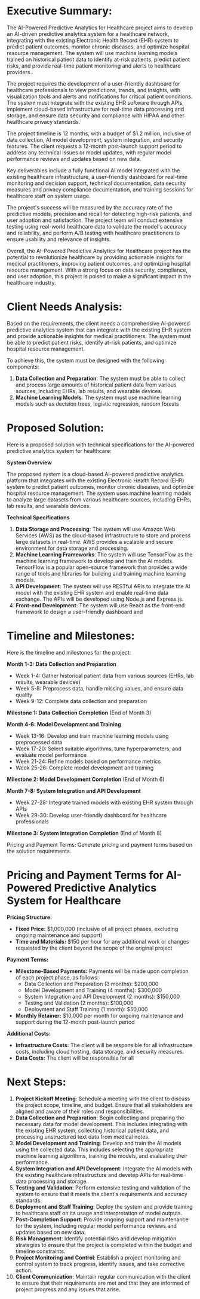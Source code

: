 # Executive Summary:
The AI-Powered Predictive Analytics for Healthcare project aims to develop an AI-driven predictive analytics system for a healthcare network, integrating with the existing Electronic Health Record (EHR) system to predict patient outcomes, monitor chronic diseases, and optimize hospital resource management. The system will use machine learning models trained on historical patient data to identify at-risk patients, predict patient risks, and provide real-time patient monitoring and alerts to healthcare providers.

The project requires the development of a user-friendly dashboard for healthcare professionals to view predictions, trends, and insights, with visualization tools and alerts and notifications for critical patient conditions. The system must integrate with the existing EHR software through APIs, implement cloud-based infrastructure for real-time data processing and storage, and ensure data security and compliance with HIPAA and other healthcare privacy standards.

The project timeline is 12 months, with a budget of $1.2 million, inclusive of data collection, AI model development, system integration, and security features. The client requests a 12-month post-launch support period to address any technical issues or model updates, with regular model performance reviews and updates based on new data.

Key deliverables include a fully functional AI model integrated with the existing healthcare infrastructure, a user-friendly dashboard for real-time monitoring and decision support, technical documentation, data security measures and privacy compliance documentation, and training sessions for healthcare staff on system usage.

The project's success will be measured by the accuracy rate of the predictive models, precision and recall for detecting high-risk patients, and user adoption and satisfaction. The project team will conduct extensive testing using real-world healthcare data to validate the model's accuracy and reliability, and perform A/B testing with healthcare practitioners to ensure usability and relevance of insights.

Overall, the AI-Powered Predictive Analytics for Healthcare project has the potential to revolutionize healthcare by providing actionable insights for medical practitioners, improving patient outcomes, and optimizing hospital resource management. With a strong focus on data security, compliance, and user adoption, this project is poised to make a significant impact in the healthcare industry.

# Client Needs Analysis:
Based on the requirements, the client needs a comprehensive AI-powered predictive analytics system that can integrate with the existing EHR system and provide actionable insights for medical practitioners. The system must be able to predict patient risks, identify at-risk patients, and optimize hospital resource management.

To achieve this, the system must be designed with the following components:

1. **Data Collection and Preparation**: The system must be able to collect and process large amounts of historical patient data from various sources, including EHRs, lab results, and wearable devices.
2. **Machine Learning Models**: The system must use machine learning models such as decision trees, logistic regression, random forests


# Proposed Solution:
Here is a proposed solution with technical specifications for the AI-powered predictive analytics system for healthcare:

**System Overview**

The proposed system is a cloud-based AI-powered predictive analytics platform that integrates with the existing Electronic Health Record (EHR) system to predict patient outcomes, monitor chronic diseases, and optimize hospital resource management. The system uses machine learning models to analyze large datasets from various healthcare sources, including EHRs, lab results, and wearable devices.

**Technical Specifications**

1. **Data Storage and Processing**: The system will use Amazon Web Services (AWS) as the cloud-based infrastructure to store and process large datasets in real-time. AWS provides a scalable and secure environment for data storage and processing.
2. **Machine Learning Frameworks**: The system will use TensorFlow as the machine learning framework to develop and train the AI models. TensorFlow is a popular open-source framework that provides a wide range of tools and libraries for building and training machine learning models.
3. **API Development**: The system will use RESTful APIs to integrate the AI model with the existing EHR system and enable real-time data exchange. The APIs will be developed using Node.js and Express.js.
4. **Front-end Development**: The system will use React as the front-end framework to design a user-friendly dashboard and

# Timeline and Milestones:
Here is the timeline and milestones for the project:

**Month 1-3: Data Collection and Preparation**

* Week 1-4: Gather historical patient data from various sources (EHRs, lab results, wearable devices)
* Week 5-8: Preprocess data, handle missing values, and ensure data quality
* Week 9-12: Complete data collection and preparation

**Milestone 1: Data Collection Completion** (End of Month 3)

**Month 4-6: Model Development and Training**

* Week 13-16: Develop and train machine learning models using preprocessed data
* Week 17-20: Select suitable algorithms, tune hyperparameters, and evaluate model performance
* Week 21-24: Refine models based on performance metrics
* Week 25-26: Complete model development and training

**Milestone 2: Model Development Completion** (End of Month 6)

**Month 7-8: System Integration and API Development**

* Week 27-28: Integrate trained models with existing EHR system through APIs
* Week 29-30: Develop user-friendly dashboard for healthcare professionals

**Milestone 3: System Integration Completion** (End of Month 8)

Pricing and Payment Terms:
Generate pricing and payment terms based on the solution requirements.

# Pricing and Payment Terms for AI-Powered Predictive Analytics System for Healthcare

**Pricing Structure:**

* **Fixed Price:** $1,000,000 (inclusive of all project phases, excluding ongoing maintenance and support)
* **Time and Materials:** $150 per hour for any additional work or changes requested by the client beyond the scope of the original project

**Payment Terms:**

* **Milestone-Based Payments:** Payments will be made upon completion of each project phase, as follows:
	+ Data Collection and Preparation (3 months): $200,000
	+ Model Development and Training (4 months): $300,000
	+ System Integration and API Development (2 months): $150,000
	+ Testing and Validation (2 months): $100,000
	+ Deployment and Staff Training (1 month): $50,000
* **Monthly Retainer:** $10,000 per month for ongoing maintenance and support during the 12-month post-launch period

**Additional Costs:**

* **Infrastructure Costs:** The client will be responsible for all infrastructure costs, including cloud hosting, data storage, and security measures.
* **Data Costs:** The client will be responsible for all

# Next Steps:
1. **Project Kickoff Meeting**: Schedule a meeting with the client to discuss the project scope, timeline, and budget. Ensure that all stakeholders are aligned and aware of their roles and responsibilities.
2. **Data Collection and Preparation**: Begin collecting and preparing the necessary data for model development. This includes integrating with the existing EHR system, collecting historical patient data, and processing unstructured text data from medical notes.
3. **Model Development and Training**: Develop and train the AI models using the collected data. This includes selecting the appropriate machine learning algorithms, training the models, and evaluating their performance.
4. **System Integration and API Development**: Integrate the AI models with the existing healthcare infrastructure and develop APIs for real-time data processing and storage.
5. **Testing and Validation**: Perform extensive testing and validation of the system to ensure that it meets the client's requirements and accuracy standards.
6. **Deployment and Staff Training**: Deploy the system and provide training to healthcare staff on its usage and interpretation of model outputs.
7. **Post-Completion Support**: Provide ongoing support and maintenance for the system, including regular model performance reviews and updates based on new data.
8. **Risk Management**: Identify potential risks and develop mitigation strategies to ensure that the project is completed within the budget and timeline constraints.
9. **Project Monitoring and Control**: Establish a project monitoring and control system to track progress, identify issues, and take corrective action.
10. **Client Communication**: Maintain regular communication with the client to ensure that their requirements are met and that they are informed of project progress and any issues that arise.

